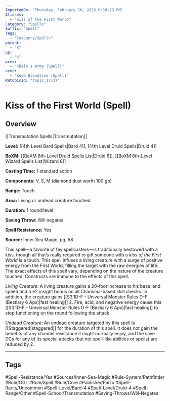 ```yaml
---
ImportedOn: "Thursday, February 16, 2023 6:10:23 PM"
Aliases:
  - "Kiss of the First World"
Category: "Spells"
Suffix: "Spell"
Tags:
  - "Category/Spells"
parent:
  - "K"
up:
  - "K"
prev:
  - "Khain's Army (Spell)"
next:
  - "Know Bloodline (Spell)"
RWtopicId: "Topic_17137"
---
```

# Kiss of the First World (Spell)
## Overview
[[Transmutation Spells|Transmutation]]

**Level:** [[4th Level Bard Spells|Bard 4]], [[4th Level Druid Spells|Druid 4]]

**BoXM:** [[BoXM 8th-Level Druid Spells List|Druid 8]], [[BoXM 8th-Level Wizard Spells List|Wizard 8]]

**Casting Time:** 1 standard action

**Components:** V, S, M (diamond dust worth 100 gp)

**Range:** Touch

**Area:** Living or undead creature touched

**Duration:** 1 round/level

**Saving Throw:** Will negates

**Spell Resistance:** Yes

**Source:** Inner Sea Magic, pg. 58

This spell—a favorite of fey spellcasters—is traditionally bestowed with a kiss, though all that’s really required to gift someone with a *kiss of the First World* is a touch. This spell infuses a living creature with a surge of positive energy from the First World, filling the target with the raw energies of life. The exact effects of this spell vary, depending on the nature of the creature touched. Constructs are immune to the effects of this spell.

*Living Creature*: A living creature gains a 20-foot increase to his base land speed and a +2 insight bonus on all Charisma-based skill checks. In addition, the creature gains [[S3.1D-F - Universal Monster Rules D-F (Bestiary 6 Apx)|fast healing]] 2. Fire, acid, and negative energy cause this [[S3.1D-F - Universal Monster Rules D-F (Bestiary 6 Apx)|fast healing]] to stop functioning on the round following the attack.

*Undead Creature*: An undead creature targeted by this spell is [[Staggered|staggered]] for the duration of this spell. It does not gain the benefits of any channel resistance it might normally enjoy, and the save DCs for any of its special attacks (but not spell-like abilities or spells) are reduced by 2.


---
## Tags
#Spell-Resistance/Yes #Sources/Inner-Sea-Magic #Rule-System/Pathfinder #Rule/OGL #Rule/Spell #Rule/Core #Publisher/Paizo #Spell-Rarity/Uncommon #Spell-Level/Bard-4 #Spell-Level/Druid-4 #Spell-Range/Other #Spell-School/Transmutation #Saving-Throws/Will-Negates

